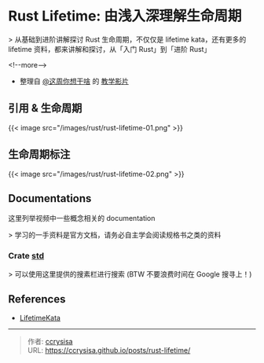 # Rust Lifetime: 由浅入深理解生命周期


&gt; 从基础到进阶讲解探讨 Rust 生命周期，不仅仅是 lifetime kata，还有更多的 lifetime 资料，都来讲解和探讨，从「入门 Rust」到「进阶 Rust」

&lt;!--more--&gt;

- 整理自 [@这周你想干啥](https://space.bilibili.com/50713701) 的 [教学影片](https://space.bilibili.com/50713701/channel/collectiondetail?sid=1453665)

## 引用 &amp; 生命周期

{{&lt; image src=&#34;/images/rust/rust-lifetime-01.png&#34; &gt;}}

## 生命周期标注

{{&lt; image src=&#34;/images/rust/rust-lifetime-02.png&#34; &gt;}}

## Documentations

这里列举视频中一些概念相关的 documentation 

&gt; 学习的一手资料是官方文档，请务必自主学会阅读规格书之类的资料

### Crate [std](https://doc.rust-lang.org/std/index.html) 

&gt; 可以使用这里提供的搜素栏进行搜索 (BTW 不要浪费时间在 Google 搜寻上！)

## References

- [LifetimeKata](https://tfpk.github.io/lifetimekata/)


---

> 作者: [ccrysisa](https://github.com/ccrysisa)  
> URL: https://ccrysisa.github.io/posts/rust-lifetime/  

